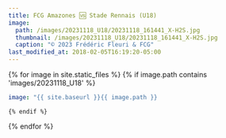 ```yaml
---
title: FCG Amazones 🆚 Stade Rennais (U18)
image: 
  path: /images/20231118_U18/20231118_161441_X-H2S.jpg
  thumbnail: /images/20231118_U18/20231118_161441_X-H2S.jpg
  caption: "© 2023 Frédéric Fleuri & FCG"
last_modified_at: 2018-02-05T16:19:20-05:00
---
```


{% for image in site.static_files %}
    {% if image.path contains 'images/20231118_U18' %}
```yaml
image: "{{ site.baseurl }}{{ image.path }}
```
    {% endif %}
{% endfor %}